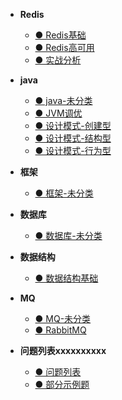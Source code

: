 * **Redis**
  * [● Redis基础](/docs/java面经/Redis/Redis基础.md)
  * [● Redis高可用](/docs/java面经/Redis/Redis高可用.md)
  * [● 实战分析](/docs/java面经/Redis/实战分析.md)

* **java**
  * [● java-未分类](/docs/java面经/java/java-未分类.md)
  * [● JVM调优](/docs/java面经/java/JVM调优.md)
  * [● 设计模式-创建型](/docs/java面经/java/设计模式-创建型.md)
  * [● 设计模式-结构型](/docs/java面经/java/设计模式-结构型.md)
  * [● 设计模式-行为型](/docs/java面经/java/设计模式-行为型.md)

* **框架**
  * [● 框架-未分类](/docs/java面经/框架/框架-未分类.md)


* **数据库**
  * [● 数据库-未分类](/docs/java面经/数据库/数据库-未分类.md)

* **数据结构**
  * [● 数据结构基础](/docs/java面经/数据结构/数据结构基础.md)







* **MQ**
  * [● MQ-未分类](/docs/java面经/MQ/MQ-未分类.md)
  * [● RabbitMQ](/docs/java面经/MQ/RabbitMQ.md)

* **问题列表xxxxxxxxxx**
  * [● 问题列表](/docs/java面经/问题列表/问题列表.md)
  * [● 部分示例题](/docs/java面经/问题列表/部分示例题.md)

